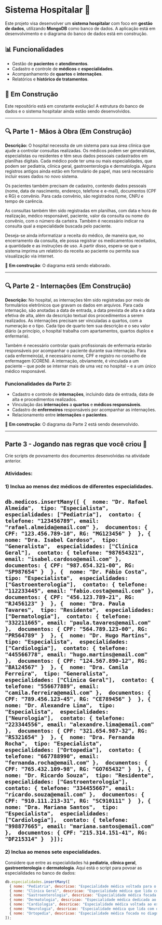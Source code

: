 # Sistema Hospitalar 🏥

Este projeto visa desenvolver um **sistema hospitalar** com foco em **gestão de dados**, utilizando **MongoDB** como banco de dados. A aplicação está em desenvolvimento e o diagrama do banco de dados está em construção.

## 📊 Funcionalidades
- Gestão de **pacientes** e **atendimentos**.
- Cadastro e controle de **médicos** e **especialidades**.
- Acompanhamento de **quartos** e **internações**.
- Relatórios e **histórico de tratamentos**.

## 🚧 Em Construção
Este repositório está em constante evolução! A estrutura do banco de dados e o sistema hospitalar ainda estão sendo desenvolvidos.

---

## 🔍 Parte 1 - Mãos à Obra (Em Construção)

**Descrição:**
O hospital necessita de um sistema para sua área clínica que ajude a controlar consultas realizadas. Os médicos podem ser generalistas, especialistas ou residentes e têm seus dados pessoais cadastrados em planilhas digitais. Cada médico pode ter uma ou mais especialidades, que podem ser pediatria, clínica geral, gastroenterologia e dermatologia. Alguns registros antigos ainda estão em formulário de papel, mas será necessário incluir esses dados no novo sistema.

Os pacientes também precisam de cadastro, contendo dados pessoais (nome, data de nascimento, endereço, telefone e e-mail), documentos (CPF e RG) e convênio. Para cada convênio, são registrados nome, CNPJ e tempo de carência.

As consultas também têm sido registradas em planilhas, com data e hora de realização, médico responsável, paciente, valor da consulta ou nome do convênio, com o número da carteira. Também é necessário indicar na consulta qual a especialidade buscada pelo paciente.

Deseja-se ainda informatizar a receita do médico, de maneira que, no encerramento da consulta, ele possa registrar os medicamentos receitados, a quantidade e as instruções de uso. A partir disso, espera-se que o sistema imprima um relatório da receita ao paciente ou permita sua visualização via internet.

🔨 **Em construção**: O diagrama está sendo elaborado.

---

## 🔍 Parte 2 - Internações (Em Construção)

**Descrição:**
No hospital, as internações têm sido registradas por meio de formulários eletrônicos que gravam os dados em arquivos. Para cada internação, são anotadas a data de entrada, a data prevista de alta e a data efetiva de alta, além da descrição textual dos procedimentos a serem realizados. As internações precisam ser vinculadas a quartos, com a numeração e o tipo. Cada tipo de quarto tem sua descrição e o seu valor diário (a princípio, o hospital trabalha com apartamentos, quartos duplos e enfermaria).

Também é necessário controlar quais profissionais de enfermaria estarão responsáveis por acompanhar o paciente durante sua internação. Para cada enfermeiro(a), é necessário nome, CPF e registro no conselho de enfermagem (COREN). A internação, obviamente, é vinculada a um paciente – que pode se internar mais de uma vez no hospital – e a um único médico responsável.

### Funcionalidades da Parte 2:
- Cadastro e controle de **internações**, incluindo data de entrada, data de alta e procedimentos realizados.
- Vinculação das **internações** a **quartos** e **médicos responsáveis**.
- Cadastro de **enfermeiros** responsáveis por acompanhar as internações.
- Relacionamento entre **internações** e **pacientes**.

🔨 **Em construção**: O diagrama da Parte 2 está sendo desenvolvido.

---
## Parte 3 - Jogando nas regras que você criou 🚀

Crie scripts de povoamento dos documentos desenvolvidas na atividade anterior.

### Atividades:

### 1) **Inclua ao menos dez médicos de diferentes especialidades.**

`db.medicos.insertMany([
  { 
    nome: "Dr. Rafael Almeida", 
    tipo: "Especialista", 
    especialidades: ["Pediatria"], 
    contato: { telefone: "123456789", email: "rafael.almeida@email.com" }, 
    documentos: { CPF: "123.456.789-10", RG: "MG123456" } 
  },
  { 
    nome: "Dra. Isabel Cardoso", 
    tipo: "Generalista", 
    especialidades: ["Clínica Geral"], 
    contato: { telefone: "987654321", email: "isabel.cardoso@email.com" }, 
    documentos: { CPF: "987.654.321-00", RG: "SP987654" } 
  },
  { 
    nome: "Dr. Fábio Costa", 
    tipo: "Especialista", 
    especialidades: ["Gastroenterologia"], 
    contato: { telefone: "112233445", email: "fabio.costa@email.com" }, 
    documentos: { CPF: "456.123.789-21", RG: "RJ456123" } 
  },
  { 
    nome: "Dra. Paula Tavares", 
    tipo: "Residente", 
    especialidades: ["Dermatologia"], 
    contato: { telefone: "332211665", email: "paula.tavares@email.com" }, 
    documentos: { CPF: "564.789.123-00", RG: "PR564789" } 
  },
  { 
    nome: "Dr. Hugo Martins", 
    tipo: "Especialista", 
    especialidades: ["Cardiologia"], 
    contato: { telefone: "445566778", email: "hugo.martins@email.com" }, 
    documentos: { CPF: "124.567.890-12", RG: "BA124567" } 
  },
  { 
    nome: "Dra. Camila Ferreira", 
    tipo: "Generalista", 
    especialidades: ["Clínica Geral"], 
    contato: { telefone: "556677889", email: "camila.ferreira@email.com" }, 
    documentos: { CPF: "789.456.123-45", RG: "CE789456" } 
  },
  { 
    nome: "Dr. Alexandre Lima", 
    tipo: "Especialista", 
    especialidades: ["Neurologia"], 
    contato: { telefone: "223344556", email: "alexandre.lima@email.com" }, 
    documentos: { CPF: "321.654.987-32", RG: "RS321654" } 
  },
  { 
    nome: "Dra. Fernanda Rocha", 
    tipo: "Especialista", 
    especialidades: ["Ortopedia"], 
    contato: { telefone: "667788990", email: "fernanda.rocha@email.com" }, 
    documentos: { CPF: "765.432.109-98", RG: "GO765432" } 
  },
  { 
    nome: "Dr. Ricardo Souza", 
    tipo: "Residente", 
    especialidades: ["Gastroenterologia"], 
    contato: { telefone: "334455667", email: "ricardo.souza@email.com" }, 
    documentos: { CPF: "910.111.213-31", RG: "SC910111" } 
  },
  { 
    nome: "Dra. Mariana Santos", 
    tipo: "Especialista", 
    especialidades: ["Cardiologia"], 
    contato: { telefone: "998877665", email: "mariana.santos@email.com" }, 
    documentos: { CPF: "215.314.151-41", RG: "DF215314" } 
  }]); `
---


### 2) **Inclua ao menos sete especialidades.**

Considere que entre as especialidades há **pediatria**, **clínica geral**, **gastroenterologia** e **dermatologia**. Aqui está o script para povoar as especialidades no banco de dados:

```javascript
db.especialidades.insertMany([
  { nome: "Pediatria", descricao: "Especialidade médica voltada para o atendimento de crianças e adolescentes." },
  { nome: "Clínica Geral", descricao: "Especialidade médica que lida com diagnósticos e tratamentos gerais." },
  { nome: "Gastroenterologia", descricao: "Especialidade médica focada no sistema digestivo e doenças relacionadas." },
  { nome: "Dermatologia", descricao: "Especialidade médica dedicada ao estudo da pele e suas doenças." },
  { nome: "Cardiologia", descricao: "Especialidade médica voltada ao estudo e tratamento das doenças do coração." },
  { nome: "Neurologia", descricao: "Especialidade médica que lida com o sistema nervoso e suas patologias." },
  { nome: "Ortopedia", descricao: "Especialidade médica focada no diagnóstico e tratamento de doenças ósseas e articulares." }
]);


